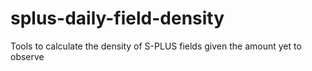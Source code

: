 # splus-daily-field-density
Tools to calculate the density of S-PLUS fields given the amount yet to observe
